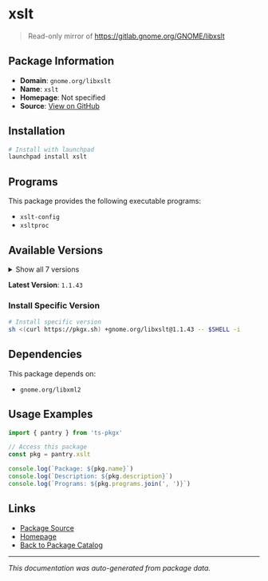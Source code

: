 # xslt

> Read-only mirror of https://gitlab.gnome.org/GNOME/libxslt

## Package Information

- **Domain**: `gnome.org/libxslt`
- **Name**: `xslt`
- **Homepage**: Not specified
- **Source**: [View on GitHub](https://github.com/pkgxdev/pantry/tree/main/projects/gnome.org/libxslt/package.yml)

## Installation

```bash
# Install with launchpad
launchpad install xslt
```

## Programs

This package provides the following executable programs:

- `xslt-config`
- `xsltproc`

## Available Versions

<details>
<summary>Show all 7 versions</summary>

- `1.1.43`, `1.1.42`, `1.1.41`, `1.1.40`, `1.1.39`
- `1.1.38`, `1.1.37`

</details>

**Latest Version**: `1.1.43`

### Install Specific Version

```bash
# Install specific version
sh <(curl https://pkgx.sh) +gnome.org/libxslt@1.1.43 -- $SHELL -i
```

## Dependencies

This package depends on:

- `gnome.org/libxml2`

## Usage Examples

```typescript
import { pantry } from 'ts-pkgx'

// Access this package
const pkg = pantry.xslt

console.log(`Package: ${pkg.name}`)
console.log(`Description: ${pkg.description}`)
console.log(`Programs: ${pkg.programs.join(', ')}`)
```

## Links

- [Package Source](https://github.com/pkgxdev/pantry/tree/main/projects/gnome.org/libxslt/package.yml)
- [Homepage](#)
- [Back to Package Catalog](../../package-catalog.md)

---

*This documentation was auto-generated from package data.*
